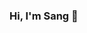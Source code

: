 ### Hi, I'm Sang 👋

<!--
**SSofm/SSofm** is a ✨ _special_ ✨ repository because its `README.md` (this file) appears on your GitHub profile.

Here are some ideas to get you started:

- 🔭 I’m currently working on Posts and Telecommunications Institute of Technology (Vietnam)
- 🌱 I’m currently learning NodeJs
- 👯 I’m looking to collaborate on ...
- 🤔 I’m looking for help with NestJs
- 💬 Ask me about ...
- 📫 How to reach me: ...
- 😄 Pronouns: ...
- ⚡ Fun fact: ...
-->
